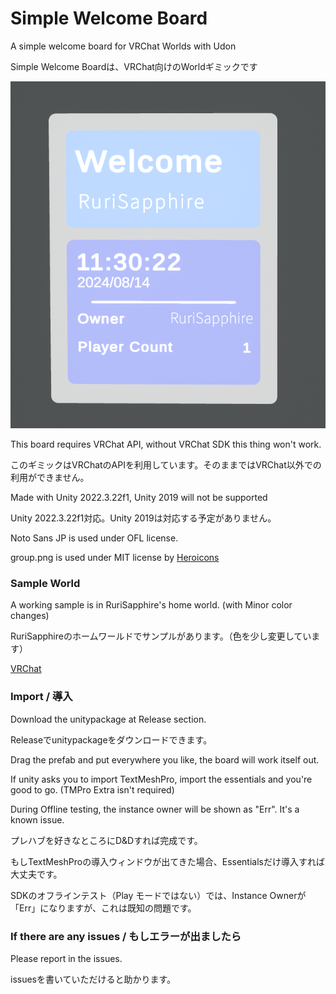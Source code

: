 # Simple Welcome Board

A simple welcome board for VRChat Worlds with Udon

Simple Welcome Boardは、VRChat向けのWorldギミックです

![Sample](./Images/Sample.png)

This board requires VRChat API, without VRChat SDK this thing won't work.

このギミックはVRChatのAPIを利用しています。そのままではVRChat以外での利用ができません。

Made with Unity 2022.3.22f1, Unity 2019 will not be supported

Unity 2022.3.22f1対応。Unity 2019は対応する予定がありません。

Noto Sans JP is used under OFL license.

group.png is used under MIT license by [Heroicons](https://heroicons.com/)

### Sample World

A working sample is in RuriSapphire's home world. (with Minor color changes)

RuriSapphireのホームワールドでサンプルがあります。（色を少し変更しています）

[VRChat](https://vrchat.com/home/world/wrld_1888e25d-e401-4bd1-a338-6794126bd227)

### Import / 導入

Download the unitypackage at Release section.

Releaseでunitypackageをダウンロードできます。

Drag the prefab and put everywhere you like, the board will work itself out.

If unity asks you to import TextMeshPro, import the essentials and you're good to go. (TMPro Extra isn't required)

During Offline testing, the instance owner will be shown as "Err". It's a known issue.

プレハブを好きなところにD&Dすれば完成です。

もしTextMeshProの導入ウィンドウが出てきた場合、Essentialsだけ導入すれば大丈夫です。

SDKのオフラインテスト（Play モードではない）では、Instance Ownerが「Err」になりますが、これは既知の問題です。

### If there are any issues / もしエラーが出ましたら

Please report in the issues.

issuesを書いていただけると助かります。